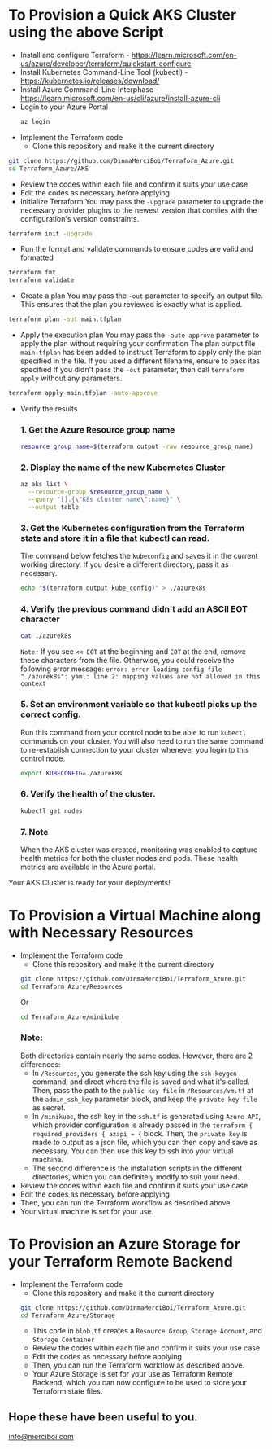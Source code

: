 # To Provision a Quick AKS Cluster using the above Script
* Install and configure Terraform - https://learn.microsoft.com/en-us/azure/developer/terraform/quickstart-configure
* Install Kubernetes Command-Line Tool (kubectl) - https://kubernetes.io/releases/download/
* Install Azure Command-Line Interphase - https://learn.microsoft.com/en-us/cli/azure/install-azure-cli
* Login to your Azure Portal
  ```bash
  az login
  ```
* Implement the Terraform code
  * Clone this repository and make it the current directory
```bash
git clone https://github.com/DinmaMerciBoi/Terraform_Azure.git
cd Terraform_Azure/AKS
```
  * Review the codes within each file and confirm it suits your use case
  * Edit the codes as necessary before applying
* Initialize Terraform
  You may pass the `-upgrade` parameter to upgrade the necessary provider plugins to the newest version that comlies with the configuration's version constraints.
```bash
terraform init -upgrade
```
* Run the format and validate commands to ensure codes are valid and formatted
```bash
terraform fmt
terraform validate
```
* Create a plan
  You may pass the `-out` parameter to specify an output file. This ensures that the plan you reviewed is exactly what is applied.
```bash
terraform plan -out main.tfplan
```
* Apply the execution plan
  You may pass the `-auto-approve` parameter to apply the plan without requiring your confirmation
  The plan output file `main.tfplan` has been added to instruct Terraform to apply only the plan specified in the file. If you used a different filename, ensure to pass itas specified
  If you didn't pass the `-out` parameter, then call `terraform apply` without any parameters.
```bash
terraform apply main.tfplan -auto-approve
```
* Verify the results
  ### 1. Get the Azure Resource group name
  ```bash
  resource_group_name=$(terraform output -raw resource_group_name)
  ```
  ### 2. Display the name of the new Kubernetes Cluster
  ```bash
  az aks list \
    --resource-group $resource_group_name \
    --query "[].{\"K8s cluster name\":name}" \
    --output table
  ```
  ### 3. Get the Kubernetes configuration from the Terraform state and store it in a file that kubectl can read.
  The command below fetches the `kubeconfig` and saves it in the current working directory.
  If you desire a different directory, pass it as necessary.
  ```bash
  echo "$(terraform output kube_config)" > ./azurek8s
  ```
  ### 4. Verify the previous command didn't add an ASCII EOT character
  ```bash
  cat ./azurek8s
  ```
  `Note:` If you see `<< EOT` at the beginning and `EOT` at the end, remove these characters from the file. Otherwise, you could receive the following error message: `error: error loading config file "./azurek8s": yaml: line 2: mapping values are not allowed in this context`
  ### 5. Set an environment variable so that kubectl picks up the correct config.
  Run this command from your control node to be able to run `kubectl` commands on your cluster.
  You will also need to run the same command to re-establish connection to your cluster whenever you login to this control node.
  ```bash
  export KUBECONFIG=./azurek8s
  ```
  ### 6. Verify the health of the cluster.
  ```bash
  kubectl get nodes
  ```
  ### 7. Note
  When the AKS cluster was created, monitoring was enabled to capture health metrics for both the cluster nodes and pods. These health metrics are available in the Azure portal.

Your AKS Cluster is ready for your deployments!

# To Provision a Virtual Machine along with Necessary Resources
* Implement the Terraform code
  * Clone this repository and make it the current directory
  ```bash
  git clone https://github.com/DinmaMerciBoi/Terraform_Azure.git
  cd Terraform_Azure/Resources
  ```
  Or
  ```bash
  cd Terraform_Azure/minikube
  ```
  ### Note:
  Both directories contain nearly the same codes. However, there are 2 differences:
  * In `/Resources`, you generate the ssh key using the `ssh-keygen` command, and direct where the file is saved and what it's called. Then, pass the path to the `public key file` in `/Resources/vm.tf` at the `admin_ssh_key` parameter block, and keep the `private key file` as secret.
  * In `/minikube`, the ssh key in the `ssh.tf` is generated using `Azure API`, which provider configuration is already passed in the `terraform { required_providers { azapi = {` block. Then, the `private key` is made to output as a json file, which you can then copy and save as necessary. You can then use this key to ssh into your virtual machine.
  * The second difference is the installation scripts in the different directories, which you can definitely modify to suit your need. 
* Review the codes within each file and confirm it suits your use case
* Edit the codes as necessary before applying
* Then, you can run the Terraform workflow as described above.
* Your virtual machine is set for your use.

# To Provision an Azure Storage for your Terraform Remote Backend
* Implement the Terraform code
  * Clone this repository and make it the current directory
  ```bash
  git clone https://github.com/DinmaMerciBoi/Terraform_Azure.git
  cd Terraform_Azure/Storage
  ```
  * This code in `blob.tf` creates a `Resource Group`, `Storage Account`, and `Storage Container`
  * Review the codes within each file and confirm it suits your use case
  * Edit the codes as necessary before applying
  * Then, you can run the Terraform workflow as described above.
  * Your Azure Storage is set for your use as Terraform Remote Backend, which you can now configure to be used to store your Terraform state files.

## Hope these have been useful to you.

info@merciboi.com
